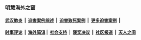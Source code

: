 
### 明慧海外之窗

####  [武汉肺炎](indexes/365.md?t=04131600) &nbsp;|&nbsp;  [迫害案例综述](indexes/328.md?t=04131600) &nbsp;|&nbsp; [迫害致死案例](indexes/277.md?t=04131600)  &nbsp;|&nbsp; [更多迫害案例](indexes/81.md?t=04131600)  &nbsp;|&nbsp; 
####  [时事评论](indexes/19.md?t=04131600) &nbsp;|&nbsp; [海外简讯](indexes/245.md?t=04131600)&nbsp;|&nbsp;  [社会支持](indexes/140.md?t=04131600) &nbsp;|&nbsp; [褒奖决议](indexes/282.md?t=04131600) &nbsp;|&nbsp; [社区报道](indexes/91.md?t=04131600)  &nbsp;|&nbsp; [天人之间](indexes/78.md?t=04131600) 


